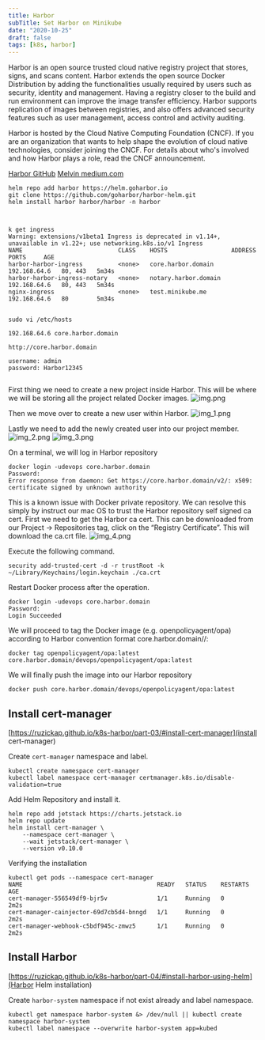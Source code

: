 ```yaml
---
title: Harbor
subTitle: Set Harbor on Minikube 
date: "2020-10-25"
draft: false
tags: [k8s, harbor]
---
```


Harbor is an open source trusted cloud native registry project that stores, signs, and scans content. Harbor extends the open source Docker Distribution by adding the functionalities usually required by users such as security, identity and management. Having a registry closer to the build and run environment can improve the image transfer efficiency. Harbor supports replication of images between registries, and also offers advanced security features such as user management, access control and activity auditing.

Harbor is hosted by the Cloud Native Computing Foundation (CNCF). If you are an organization that wants to help shape the evolution of cloud native technologies, consider joining the CNCF. For details about who's involved and how Harbor plays a role, read the CNCF announcement.

[Harbor GitHub](https://github.com/goharbor/harbor)
[Melvin medium.com](https://medium.com/@Devopscontinens/alongside-harbor-berth-with-minikube-b31e487974f4)


``` 
helm repo add harbor https://helm.goharbor.io
git clone https://github.com/goharbor/harbor-helm.git
helm install harbor harbor/harbor -n harbor



k get ingress
Warning: extensions/v1beta1 Ingress is deprecated in v1.14+, unavailable in v1.22+; use networking.k8s.io/v1 Ingress
NAME                           CLASS    HOSTS                  ADDRESS        PORTS     AGE
harbor-harbor-ingress          <none>   core.harbor.domain     192.168.64.6   80, 443   5m34s
harbor-harbor-ingress-notary   <none>   notary.harbor.domain   192.168.64.6   80, 443   5m34s
nginx-ingress                  <none>   test.minikube.me       192.168.64.6   80        5m34s


sudo vi /etc/hosts

192.168.64.6 core.harbor.domain

http://core.harbor.domain

username: admin 
password: Harbor12345


```
First thing we need to create a new project inside Harbor. 
This will be where we will be storing all the project related Docker images.
![img.png](/static/harbor/img.png)


Then we move over to create a new user within Harbor.
![img_1.png](/static/harbor/img_1.png)

Lastly we need to add the newly created user into our project member.
![img_2.png](/static/harbor/img_2.png)
![img_3.png](/static/harbor/img_3.png)


On a terminal, we will log in Harbor repository
``` 
docker login -udevops core.harbor.domain
Password:
Error response from daemon: Get https://core.harbor.domain/v2/: x509: certificate signed by unknown authority
```

This is a known issue with Docker private repository. We can resolve this simply by instruct our mac OS to trust the Harbor repository self signed ca cert.
First we need to get the Harbor ca cert. This can be downloaded from our Project -> Repositories tag, click on the “Registry Certificate”. This will download the ca.crt file.
![img_4.png](/static/harbor/img_4.png)


Execute the following command.
``` 
security add-trusted-cert -d -r trustRoot -k ~/Library/Keychains/login.keychain ./ca.crt
```
Restart Docker process after the operation.

``` 
docker login -udevops core.harbor.domain
Password:
Login Succeeded
```

We will proceed to tag the Docker image (e.g. openpolicyagent/opa) according to Harbor convention format
core.harbor.domain/<Harbor project>/<Image name>:<version>

```
docker tag openpolicyagent/opa:latest  core.harbor.domain/devops/openpolicyagent/opa:latest
```

We will finally push the image into our Harbor repository
``` 
docker push core.harbor.domain/devops/openpolicyagent/opa:latest
```


## Install cert-manager
[https://ruzickap.github.io/k8s-harbor/part-03/#install-cert-manager](install cert-manager)

Create `cert-manager` namespace and label.
```
kubectl create namespace cert-manager
kubectl label namespace cert-manager certmanager.k8s.io/disable-validation=true

```
Add Helm Repository and install it.
```
helm repo add jetstack https://charts.jetstack.io
helm repo update
helm install cert-manager \
    --namespace cert-manager \
    --wait jetstack/cert-manager \
    --version v0.10.0
```
Verifying the installation
```
kubectl get pods --namespace cert-manager
NAME                                      READY   STATUS    RESTARTS   AGE
cert-manager-556549df9-bjr5v              1/1     Running   0          2m2s
cert-manager-cainjector-69d7cb5d4-bnngd   1/1     Running   0          2m2s
cert-manager-webhook-c5bdf945c-zmwz5      1/1     Running   0          2m2s
```

## Install Harbor
[https://ruzickap.github.io/k8s-harbor/part-04/#install-harbor-using-helm](Harbor Helm installation)

Create `harbor-system` namespace if not exist already and label namespace.
```
kubectl get namespace harbor-system &> /dev/null || kubectl create namespace harbor-system
kubectl label namespace --overwrite harbor-system app=kubed
```




